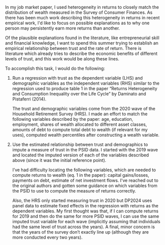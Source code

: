 In my job market paper, I used heterogeneity in returns to closely match the distribution of wealth measured in the Survey of Consumer Finances. As there has been much work describing this heterogeneity in returns in recent empirical work, I'd like to focus on possible explanations as to why one person may persistently earn more returns than another. 

Of the plausible explanations found in the literature, like entrepreneurial skill and financial knowledge, I want to spend this summer trying to establish an empirical relationship between trust and the rate of return. There is literature which already tries to describe the economic benefits of different levels of trust, and this work would be along these lines. 

To accomplish this task, I would do the following:

1. Run a regression with trust as the dependent variable (LHS) and demographic variables as the independent variables (RHS) similar to the regression used to produce table 1 in the paper “Returns Heterogeneity and Consumption Inequality over the Life Cycle” by Daminato and Pistaferri (2014).

    The trust and demographic variables come from the 2020 wave of the Household Retirement
Survey (HRS). I made an effort to match the following variables described by the paper: age, education, employment, shares of wealth allocated to different asset classes, amounts of debt to compute total debt to wealth (if relevant for my uses), computed wealth percentiles after constructing a wealth variable.

2. Use the estimated relationship between trust and demographics to impute a measure of trust in the PSID data. I started with the 2019 wave and located the imputed version of each of the variables described above (since it was the initial reference point).

    I’ve had difficulty locating the following variables, which are needed to compute returns to wealth (eq. 1 in the paper): capital gains/losses, payments on debt, estimate of net investment flows. I've reached out to the original authors and gotten some guidance on which variables from the PSID to use to compute the measure of returns correctly.
    
    Also, the HRS only started measuring trust in 2020 but DP2024 uses panel data to estimate fixed effects in the regression with returns as the dependent variables. My first thought was that, if I can compute returns for 2019 and then do the same for more PSID waves, I can use the same imputed trust variable for each wave (implicitly assuming that individuals had the same level of trust across the years). A final, minor concern is that the years of the survey don’t exactly line up (although they are more conducted every two years).
